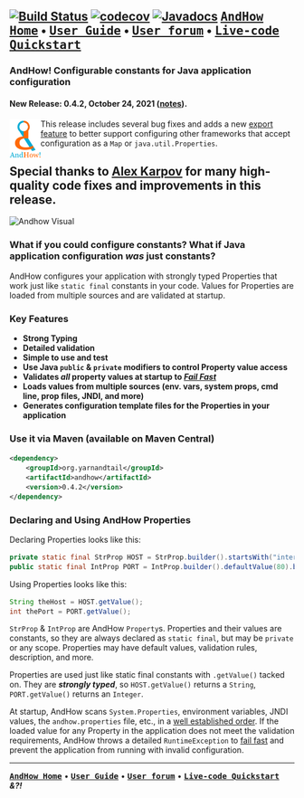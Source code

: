 [![Build Status](https://travis-ci.com/eeverman/andhow.svg?branch=master)](https://travis-ci.com/github/eeverman/andhow)
[![codecov](https://codecov.io/gh/eeverman/andhow/branch/main/graph/badge.svg)](https://codecov.io/gh/eeverman/andhow)
[![Javadocs](https://www.javadoc.io/badge/org.yarnandtail/andhow.svg)](https://www.javadoc.io/doc/org.yarnandtail/andhow)
<kbd><b>[AndHow Home](https://www.andhowconfig.org)</b></kbd> •
<kbd><b>[User Guide](https://www.andhowconfig.org/user-guide)</b></kbd> •
<kbd><b>[User forum](https://groups.google.com/d/forum/andhowuser)</b></kbd> •
<kbd><b>[Live-code Quickstart](https://www.andhowconfig.org/live-code-quickstart)</b></kbd><br/>
---
### AndHow!  Configurable constants for Java application configuration

#### New Release:  0.4.2, October 24, 2021 ([notes](https://github.com/eeverman/andhow/releases/tag/andhow-0.4.2)).
<img src="https://github.com/eeverman/andhow/raw/homepage/logo/AndHow-empty-circle-combination.png" width="55" height="72" alt="AndHow's new logo"  align="left"></img>
This release includes several bug fixes and adds a new
[export feature](https://www.andhowconfig.org/user-guide/integration-and-exports#manual-export-to-maps-java.util.properties-and-more)
to better support configuring other frameworks that accept configuration as a `Map` or `java.util.Properties`.

Special thanks to [Alex Karpov](https://github.com/alex-kar) for many high-quality code fixes and
improvements in this release.
---
![Andhow Visual](andhow.gif)

### What if you could configure constants?  What if Java application configuration _was_ just constants?
AndHow configures your application with strongly typed Properties that work just like `static final`
constants in your code.  Values for Properties are loaded from multiple sources and are validated
at startup.

### Key Features
* **Strong Typing**
* **Detailed validation**
* **Simple to use and test**
* **Use Java `public` & `private` modifiers to control Property value access**
* **Validates _all_ property values at startup to _[Fail Fast](https://www.martinfowler.com/ieeeSoftware/failFast.pdf)_**
* **Loads values from multiple sources (env. vars, system props, cmd line, prop files, JNDI, and more)**
* **Generates configuration template files for the Properties in your application**

### Use it via Maven (available on Maven Central)
```xml
<dependency>
    <groupId>org.yarnandtail</groupId>
    <artifactId>andhow</artifactId>
    <version>0.4.2</version>
</dependency>
```

### Declaring and Using AndHow Properties
Declaring Properties looks like this:
```java
private static final StrProp HOST = StrProp.builder().startsWith("internal.").build();
public static final IntProp PORT = IntProp.builder().defaultValue(80).build();
```
Using Properties looks like this:
```java
String theHost = HOST.getValue();
int thePort = PORT.getValue();
```
`StrProp` &amp; `IntProp` are AndHow `Property`s. 
Properties and their values are constants, so they are always declared as `static final`,
but may be `private` or any scope.  Properties may have default values, validation rules,
description, and more.

Properties are used just like static final constants with `.getValue()` tacked on.
They are _**strongly typed**_, so `HOST.getValue()` returns a `String`, `PORT.getValue()` returns an `Integer`.

At startup, AndHow scans `System.Properties`, environment variables, JNDI values,
the `andhow.properties` file, etc., in a
[well established order](https://www.andhowconfig.org/user-guide/loaders-and-load-order).
If the loaded value for any Property in the application does not meet the validation requirements,
AndHow throws a detailed `RuntimeException` to [fail fast](https://www.andhowconfig.org/user-guide/key-concepts#andhow-fails-fast)
and prevent the application from running with invalid configuration.

---
<kbd><b>[AndHow Home](https://www.andhowconfig.org)</b></kbd> •
<kbd><b>[User Guide](https://www.andhowconfig.org/user-guide)</b></kbd> •
<kbd><b>[User forum](https://groups.google.com/d/forum/andhowuser)</b></kbd> •
<kbd><b>[Live-code Quickstart](https://www.andhowconfig.org/live-code-quickstart)</b></kbd><br/>
_**&?!**_

